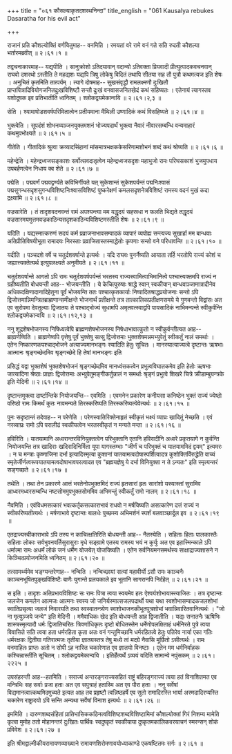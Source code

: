 +++
title = "०६१ कौसल्याकृतदशरथनिन्दा"
title_english = "061 Kausalya rebukes Dasaratha for his evil act"

+++


राजानं प्रति कौशल्योक्तिं वर्णयितुमाह-- वनमिति । रमयतां वरे रामे वनं गते
सति रुदती कौशल्या भर्तारमब्रवीत्  ॥  २।६१।१  ॥   

  

तद्वचनाकारमाह-- यद्यपीति । सानुक्रोशो ऽतिदयावान् वदान्यो ऽतिवक्ता
प्रियवादी प्रीत्युत्पादकवचनवान् राघवो दशरथो ऽस्तीति ते महद्यशः यद्यपि
त्रिषु लोकेषु विदितं तथापि सीतया सह तौ पुत्रौ कथमत्यज इति शेषः । अनुचितं
कृतमिति तात्पर्यम् । त्यागे दोषमाह-- सुखसंवृद्धौ रामलक्ष्मणौ दुःखितौ
प्राप्तपित्रादिवियोगजनितदुःखविशिष्टौ सन्तौ दुःखं वनवासजनितखेदं कथं
सहिष्यतः । एतेनायं त्यागस्तव यशोदूषक इव प्रतिभातीति ध्वनितम् ।
श्लोकद्वयमेकान्वयि  ॥  २।६१।२,३  ॥   

  

सेति । श्यामाषोडशवर्षपरिमितात्वेन प्रतीयमाना मैथिली उष्णादिकं कथं
विसहिष्यते  ॥  २।६१।४  ॥   

  

भुक्त्वेति । सूपदंशं शोभनव्यञ्जनयुक्तमशनं भोज्यपदार्थं भुक्त्वा नैवारं
नीवारसम्बन्धि वन्यमाहारं कथमुपभोक्ष्यते  ॥  २।६१।५  ॥   

  

गीतेति । गीतादिकं श्रुत्वा क्रव्यादसिंहानां मांसमात्रभक्षककेसरिणामशोभनं
शब्दं कथं श्रोष्यति  ॥  २।६१।६  ॥   

  

महेन्द्रेति । महेन्द्रध्वजसङ्काशः सर्वोत्सवदातृत्वेन महेन्द्रध्वजसदृशः
महाभुजो रामः परिघसकाशं भुजमुपधाय उपबर्हणत्वेन निधाय क्व शेते  ॥  २।६१।७
 ॥   

  

पद्मेति । पद्मवर्णं पद्मवद्वर्ण्यते कविभिर्गीयते यत् सुकेशान्तं
सुकेशपर्यन्तं पद्मनिःश्वासं पद्मसुगन्धसदृशसुगन्धविशिष्टनिःश्वासविशिष्टं
पुष्करेक्षणं कमलसदृशनेत्रविशिष्टं रामस्य वदनं मुखं कदा द्रक्ष्यामि  ॥ 
२।६१।८  ॥   

  

वज्रसारेति । तं तादृशवदनवन्तं रामं अपश्यन्त्या मम यद्धृदयं सहस्रधा न
फलति भिद्यते तद्धृदयं
वज्रसारमयमुत्तमवज्रकाठिन्यसदृशकाठिन्यविशिष्टमस्तीति शेषः  ॥  २।६१।९  ॥   

  

यदिति । यद्यस्मात्करुणं सदयं कर्म प्रव्राजनाभावसम्पादकं व्यापारं
व्यपोह्य सन्त्यज्य सुखार्हा मम बान्धवाः अतिप्रीतिविषयीभूता रामादयः
निरस्ताः प्रव्राजितास्तस्माद्धेतोः कृपणाः सन्तो वने परिधावन्ति  ॥ 
२।६१।१०  ॥   

  

यदीति । पञ्चदशे वर्षे च चतुर्दशवर्षान्ते इत्यर्थः । यदि राघवः
पुनर्नैष्यति आयाता तर्हि भरतोपि राज्यं कोशं च जह्यात्त्यक्तेत्यर्थ
इत्युपलक्ष्यते अनुमीयते  ॥  २।६१।११  ॥   

  

चतुर्दशवर्षान्ते आगतो ऽपि रामः चतुर्दशवर्षपर्यन्तं भरतस्य
राज्यस्वामित्वाभिमानित्वे पश्चात्त्यक्तमपि राज्यं न ग्रहीष्यतीति
बोधयन्ती आह-- भोजयन्तीति । ये केचित्पुरुषाः श्राद्धे स्वान् स्वकीयान्
बान्धवाञ्जामात्रादीनेव अधिकदक्षिणादानादिहेतुना पूर्वं भोजयन्ति ततः
पश्चात्कृतकार्याः निष्पादितश्राद्धप्रयोजनाः सन्तो ऽपि
द्विजोत्तमान्निमन्त्रितब्राह्मणान्समीक्षन्ते भोजनार्थं प्रतीक्षन्ते तत्र
तात्कालिकप्रतीक्षणसमये ये गुणवन्तो विद्वांसः अत एव सुरोपमा देवतुल्याः
द्विजातयः ते पश्चाद्भोज्यं सुधामपि अमृतवत्स्वाद्वपि पायसादिकं
नाभिमन्यन्ते स्वीकुर्वन्ति श्लोकद्वयमेकान्वयि  ॥  २।६१।१२,१३  ॥   

  

ननु शूद्रशेषभोजनस्य निषिध्यत्वेपि ब्राह्मणशेषभोजनस्य निषेधाभावात्कुतो न
स्वीकुर्वन्तीत्यत आह-- ब्राह्मणेष्विति । ब्राह्मणेष्वपि वृत्तेषु पूर्वं
भुक्तेषु सत्सु द्विजोत्तमाः भुक्तशेषमन्नमभ्युपेतुं स्वीकर्तुं नालं
समर्थाः । एतेन निष्कारणकपश्चाद्भोजने अत्याज्यमानभङ्गः स्यादिति हेतुः
सूचितः । मानस्यात्याज्यत्वे दृष्टान्तः ऋषभाः आत्मानः श्रृङ्गच्छेदमिव
श्रृङ्गच्छेदे हि तेषां मानभङ्गः इति  

प्रसिद्धं यद्वा भुक्तशेषं भुक्तशेषभोजनं श्रृङ्गच्छेदमिव मानध्वंसकत्वेन
प्रभुत्वविघातकमेव इति हेतोः ऋषभाः जात्यादिना श्रेष्ठाः प्राज्ञाः
द्विजोत्तमाः अभ्युपेतुमङ्गीकर्तुन्नालं न समर्थाः श्रृङ्गं प्रभुत्वे
शिखरे चित्रे क्रीडाम्बुयन्त्रके इति मेदिनी  ॥  २।६१।१४  ॥   

  

दृष्टान्तमुक्त्वा दार्ष्टान्तिके नियोजयन्ति-- एवमिति । एवमनेन प्रकारेण
कनीयसा कनिष्ठेन भुक्तं राज्यं ज्येष्ठो वरिष्ठो रामः किमर्थं कुतः
नावमन्यते तिरस्करिष्यति तिरस्करिष्यत्येवेत्यर्थः  ॥  २।६१।१५  ॥   

  

पुनः सदृष्टान्तं तदेवाह-- न परेणेति । परेणस्वातिरिक्तेनाहृतं स्वीकृतं
भक्ष्यं व्याघ्रः खादितुं नेच्छति । एवं नरव्याघ्रः रामो ऽपि परालीढं
स्वकीयत्वेन भरतस्वीकृतं न मन्यते मन्ता  ॥  २।६१।१६  ॥   

  

हविरिति । यातयामानि अध्वरान्तरविनियुक्तत्वेन परिभुक्तानि एतानि हविरादीनि
अध्वरे प्रकृतयागे न कुर्वन्ति नियोजयन्ति तत्र खादिराः खदिरादिनिर्मिता
यूपा यागस्तम्भाः "जीर्णं च परिभुक्तं च यातयाममिदं द्वयम्" इत्यमरः । न च
मन्त्राः कृष्णाजिना दर्भा इत्यादिस्मृत्या कुशानां
यातयामत्वदोषास्पर्शित्वादत्र कुशोक्तिर्विरुद्धेति वाच्यं
स्मृतेर्जीर्णत्वरूपयातयामत्वदोषाभावपरत्वादत एव "ब्रह्मयज्ञेषु ये दर्भा
विनियुक्ता न ते ऽन्यतः" इति स्मृत्यन्तरं सङ्गच्छते  ॥  २।६१।१७  ॥   

  

तथेति । तथा तेन प्रकारणे आत्तं भरतेनोपभुक्तमिदं राज्यं हृतसारां हृतः
सारांशो यस्यास्तां सुरामिव आध्वरमध्वरसम्बन्धि नष्टसोममुपभुक्तसोममिव
अभिमन्तुं स्वीकर्तुं रामो नालम्  ॥  २।६१।१८  ॥   

  

नैवमिति । एवंविधमसत्कारं भवत्कर्तृकसत्काराभावं राधवो न मर्षयिष्यति
असत्कारेण दत्तं राज्यं न स्वीकरिष्यतीत्यर्थः । मर्षणाभावे दृष्टान्तः
बालधेः पुच्छस्य अभिमर्शनं स्पर्शं बलवाञ्छार्दूल इव  ॥  २।६१।१९  ॥   

  

एतद्राज्यस्वीकाराभावे ऽपि तस्य न काचित्क्षतिरिति बोधयन्ती आह-- नैतस्येति
। सहिताः हिताः पालकास्तैः सहिताः लोकाः सर्वभुवनवर्तिसुरासुराः मृधे
सङ्ग्रामे एतस्य रामस्य भयं न कुर्युः अत एव इहात्त्मिन्काले ऽपि धर्मात्मा
रामः अधर्मं लोकं जनं धर्मेण योजयेत् योजयिष्यति । एतेन सर्वनियमनसमर्थस्य
साक्षाद्राज्यशासने न किञ्चित्प्रयोजनमिति ध्वनितम्  ॥  २।६१।२०  ॥   

  

तत्सामर्थ्यमेव भङ्ग्यन्तरेणाह-- नन्विति । नन्विच्छायां सत्यां महावीर्यो
ऽसौ रामः काञ्चनैः काञ्चनभूषितपुङ्खविशिष्टैः बाणैः युगान्ते प्रलयकाले इव
भूतानि सागरानपि निर्दहेत्  ॥  २।६१।२१  ॥   

  

स इति । तादृशः अतिप्रभावविशिष्टः सः रामः पित्रा त्वया स्वयमेव हतः
ऐश्वर्यशोभायास्त्याजितः । तत्र दृष्टान्तः जलजेन कमलेन आत्मजः आत्मनः
स्वस्य जो जनिर्यस्मात्सजलपदार्थो यथा यथा स्वशोभासम्पादकजलशोभां
स्वातिप्रसृत्या जलजं निवारयति तथा स्वस्वातन्त्र्येण
स्वशोभाजनकीभूतपुत्रशोभां भवान्निवारितवानित्यर्थः । "जो ना मृत्युञ्जये
जन्ये" इति मेदिनी । ममैवाधिकः खेद इति बोधयन्ती आह द्विजातीति । यद्यः
सनातनैः ऋषिभिः शास्त्रस्मृत्यादौ धर्मः द्विजातिचरितः त्रिवर्णाधिकृतः
दृष्टो बोधितस्तेन धर्मेणोपलक्षिताहं धर्मनिरते पुत्रे त्वया विवासिते सति
त्वया हता धर्मरहिता कृता अतः वनं गन्तुमिच्छामि धर्मरहितत्वे हेतुः पतिरेव
नार्या एका गतिः धर्मरक्षकः द्वितीया गतिरात्मजः तृतीया ज्ञातयस्तत्र तेषु
मध्ये त्वं मदग्रे नैवासि मूर्छितो ऽसीत्यर्थः । रामः वनमाहितः प्राप्तः
अतो न सोपी ऽह नास्ति चकारेणात एव ज्ञातयो विनष्टाः । एतेन मम
धर्मनिर्वाहकः कश्चिन्नास्तीति सूचितम् । श्लोकद्वयमेकान्वयि ।
इतिर्हेत्वर्थे ऽव्ययं यदिति सामान्ये नपुंसकम्  ॥  २।६१।२२२५  ॥   

  

उपसंहरन्ती आह--हतमिति । सराज्यं अन्तरङ्गराज्यसहितं राष्ट्रं
बहिरङ्गराज्यं त्वया हतं विनाशितमत एव मन्त्रिभिः सह सर्वाः प्रजा हताः अत
एव सपुत्राहं हतास्मि अत एव पौरा हताः । ननु सर्वेषां
विद्यमानत्वात्कथमिदमुच्यते इत्यत आह तव प्रहृष्टौ त्वन्निष्ठहर्षे एव सुतो
रामादिरस्ति भार्या अस्मदादिरप्यस्ति चकारेण राष्ट्रादयो ऽपि सन्ति अन्यथा
सर्वेषां विनाश इत्यर्थः  ॥  २।६१।२६  ॥   

  

इममिति । दारुणशब्दसंहितां प्रातिभासिककठिनत्वविशिष्टशब्दविशिष्टामिमां
कौशल्योक्तां गिरं निशम्य मामेति कृत्वा मुमोह ततो मोहानन्तरं दुःखितः
पार्थिवः स्वदुष्कृतं स्वकीयाया दुष्कृतमकालिकवरयाचनं स्मरन्सन् शोकं
प्रविवेश  ॥  २।६१।२७  ॥   

  

इति श्रीमद्वाल्मीकीयरामायणव्याख्याने रामायणशिरोमणावयोध्याकाण्डे
एकषष्टितमः सर्गः  ॥  २।६१  ॥   

  

  


